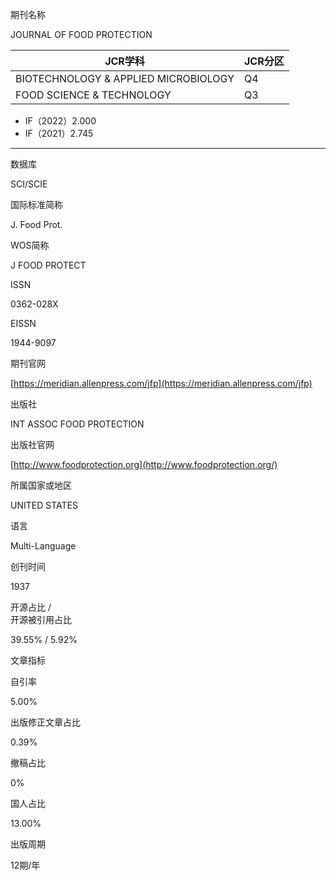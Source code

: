 期刊名称

JOURNAL OF FOOD PROTECTION

| JCR学科 | JCR分区 |
| ---- | ---- |
| BIOTECHNOLOGY & APPLIED MICROBIOLOGY | Q4 |
| FOOD SCIENCE & TECHNOLOGY | Q3 |
- IF（2022）2.000
- IF（2021）2.745
---
数据库

SCI/SCIE

国际标准简称

J. Food Prot.

WOS简称

J FOOD PROTECT

ISSN

0362-028X

EISSN

1944-9097

期刊官网

[https://meridian.allenpress.com/jfp](https://meridian.allenpress.com/jfp)

出版社

INT ASSOC FOOD PROTECTION

出版社官网

[http://www.foodprotection.org](http://www.foodprotection.org/)

所属国家或地区

UNITED STATES

语言

Multi-Language

创刊时间

1937

开源占比 /  
开源被引用占比

39.55% / 5.92%

文章指标

自引率

5.00%

出版修正文章占比

0.39%

撤稿占比

0%

国人占比

13.00%

出版周期

12期/年